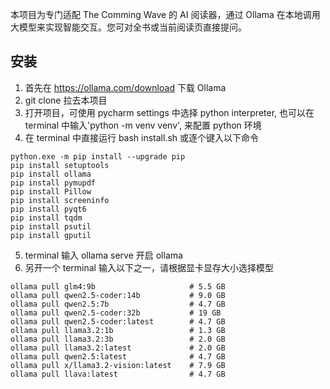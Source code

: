 本项目为专门适配 The Comming Wave 的 AI 阅读器，通过 Ollama 在本地调用大模型来实现智能交互。您可对全书或当前阅读页直接提问。

## 安装
1. 首先在 https://ollama.com/download 下载 Ollama
2. git clone 拉去本项目
3. 打开项目，可使用 pycharm settings 中选择 python interpreter, 也可以在 terminal 中输入'python -m venv venv', 来配置 python 环境
4. 在 terminal 中直接运行 bash install.sh 或逐个键入以下命令
```
python.exe -m pip install --upgrade pip
pip install setuptools
pip install ollama
pip install pymupdf
pip install Pillow
pip install screeninfo
pip install pyqt6
pip install tqdm
pip install psutil
pip install gputil
```
5. terminal 输入 ollama serve 开启 ollama
6. 另开一个 terminal 输入以下之一，请根据显卡显存大小选择模型
```
ollama pull glm4:9b                     # 5.5 GB 
ollama pull qwen2.5-coder:14b           # 9.0 GB
ollama pull qwen2.5:7b                  # 4.7 GB
ollama pull qwen2.5-coder:32b           # 19 GB
ollama pull qwen2.5-coder:latest        # 4.7 GB
ollama pull llama3.2:1b                 # 1.3 GB
ollama pull llama3.2:3b                 # 2.0 GB
ollama pull llama3.2:latest             # 2.0 GB
ollama pull qwen2.5:latest              # 4.7 GB
ollama pull x/llama3.2-vision:latest    # 7.9 GB
ollama pull llava:latest                # 4.7 GB
```
